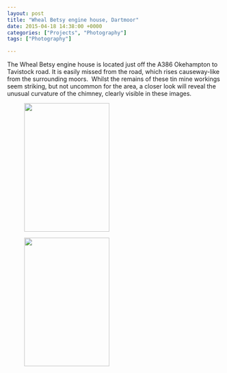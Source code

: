 ```yaml
---
layout: post
title: "Wheal Betsy engine house, Dartmoor"
date: 2015-04-18 14:38:00 +0000
categories: ["Projects", "Photography"]
tags: ["Photography"]

---
```

The Wheal Betsy engine house is located just off the A386 Okehampton to Tavistock road. It is easily missed from the road, which rises causeway-like from the surrounding moors.  Whilst the remains of these tin mine workings seem striking, but not uncommon for the area, a closer look will reveal the unusual curvature of the chimney, clearly visible in these images.

<div class="gallery">

<figure><a href="{{ site.baseurl }}/wp-content/uploads/2022/12/DSC0174-scaled.jpg"><img src="https://www.circleseven.co.uk/wp-content/uploads/2022/12/DSC0174-199x300.jpg" width="199" height="300" alt="" loading="lazy"></a></figure>
<figure><a href="{{ site.baseurl }}/wp-content/uploads/2022/12/DSC0171-scaled.jpg"><img src="https://www.circleseven.co.uk/wp-content/uploads/2022/12/DSC0171-199x300.jpg" width="199" height="300" alt="" loading="lazy"></a></figure>

</div>
